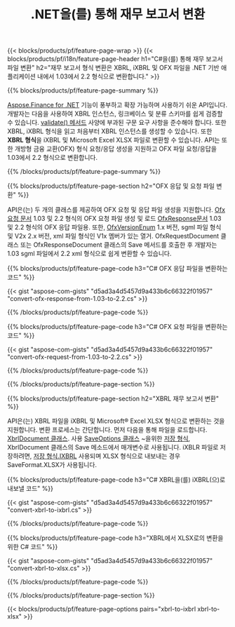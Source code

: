 ﻿---
title: .NET을(를) 통해 재무 보고서 변환
url: /ko/net/conversion/
description:  C# 코드는 .NET 라이브러리를 통해 XBRL, iXBRL 및 OFX 파일 형식의 재무 보고서를 변환합니다.
---
{{< blocks/products/pf/feature-page-wrap >}}
{{< blocks/products/pf/i18n/feature-page-header h1="C#을(를) 통해 재무 보고서 파일 변환" h2="재무 보고서 형식 변환은 XBRL, iXBRL 및 OFX 파일을 .NET 기반 애플리케이션 내에서 1.03에서 2.2 형식으로 변환합니다." >}}

{{% blocks/products/pf/feature-page-summary %}}

[Aspose.Finance for .NET](https://products.aspose.com/finance/net/) 기능이 풍부하고 확장 가능하며 사용하기 쉬운 API입니다. 개발자는 다음을 사용하여 XBRL 인스턴스, 링크베이스 및 분류 스키마를 쉽게 검증할 수 있습니다. [validate() 메서드](https://apireference.aspose.com/finance/net/aspose.finance.xbrl/xbrlinstance/methods/validate) 사양에 부과된 구문 요구 사항을 준수해야 합니다. 또한 XBRL, iXBRL 형식을 읽고 처음부터 XBRL 인스턴스를 생성할 수 있습니다. 또한 **XBRL 형식**을 iXBRL 및 Microsoft Excel XLSX 파일로 변환할 수 있습니다. API는 또한 개방형 금융 교환(OFX) 형식 요청/응답 생성을 지원하고 OFX 파일 요청/응답을 1.03에서 2.2 형식으로 변환합니다.

{{% /blocks/products/pf/feature-page-summary %}}

{{% blocks/products/pf/feature-page-section h2="OFX 응답 및 요청 파일 변환" %}}

API은(는) 두 개의 클래스를 제공하여 OFX 요청 및 응답 파일 생성을 지원합니다. [Ofx요청 문서](https://apireference.aspose.com/finance/net/aspose.finance.ofx/ofxrequestdocument) 1.03 및 2.2 형식의 OFX 요청 파일 생성 및 로드 [OfxResponse문서](https://apireference.aspose.com/finance/net/aspose.finance.ofx/ofxresponsedocument) 1.03 및 2.2 형식의 OFX 응답 파일용. 또한, [OfxVersionEnum](https://apireference.aspose.com/finance/net/aspose.finance.ofx/ofxversionenum) 1.x 버전, sgml 파일 형식 및 V2x 2.x 버전, xml 파일 형식인 V1x 멤버가 있는 열거. OfxRequestDocument 클래스 또는 OfxResponseDocument 클래스의 Save 메서드를 호출한 후 개발자는 1.03 sgml 파일에서 2.2 xml 형식으로 쉽게 변환할 수 있습니다.


{{% blocks/products/pf/feature-page-code h3="C# OFX 응답 파일을 변환하는 코드" %}}

{{< gist "aspose-com-gists" "d5ad3a4d5457d9a433b6c66322f01957" "convert-ofx-response-from-1.03-to-2.2.cs" >}} 

{{% /blocks/products/pf/feature-page-code %}}

{{% blocks/products/pf/feature-page-code h3="C# OFX 요청 파일을 변환하는 코드" %}}

{{< gist "aspose-com-gists" "d5ad3a4d5457d9a433b6c66322f01957" "convert-ofx-request-from-1.03-to-2.2.cs" >}} 

{{% /blocks/products/pf/feature-page-code %}}

{{% /blocks/products/pf/feature-page-section %}}

{{% blocks/products/pf/feature-page-section h2="XBRL 재무 보고서 변환" %}}

API은(는) XBRL 파일을 iXBRL 및 Microsoft® Excel XLSX 형식으로 변환하는 것을 지원합니다. 변환 프로세스는 간단합니다. 먼저 다음을 통해 파일을 로드합니다. [XbrlDocument 클래스](https://apireference.aspose.com/finance/net/aspose.finance.xbrl/xbrldocument). 사용 [SaveOptions 클래스](https://apireference.aspose.com/finance/net/aspose.finance.xbrl/saveoptions) ~을위한 [저장 형식](https://apireference.aspose.com/finance/net/aspose.finance.xbrl/saveoptions/properties/saveformat), XbrlDocument 클래스의 Save 메소드에서 매개변수로 사용됩니다. iXBLR 파일로 저장하려면, [저장 형식.IXBRL](https://apireference.aspose.com/finance/net/aspose.finance.xbrl/saveformat) 사용되며 XLSX 형식으로 내보내는 경우 SaveFormat.XLSX가 사용됩니다.

{{% blocks/products/pf/feature-page-code h3="C# XBRL을(를) iXBRL(으)로 내보낼 코드" %}}

{{< gist "aspose-com-gists" "d5ad3a4d5457d9a433b6c66322f01957" "convert-xbrl-to-ixbrl.cs" >}} 

{{% /blocks/products/pf/feature-page-code %}}

{{% blocks/products/pf/feature-page-code h3="XBRL에서 XLSX로의 변환을 위한 C# 코드" %}}

{{< gist "aspose-com-gists" "d5ad3a4d5457d9a433b6c66322f01957" "convert-xbrl-to-xlsx.cs" >}} 

{{% /blocks/products/pf/feature-page-code %}}

{{% /blocks/products/pf/feature-page-section %}}

{{< blocks/products/pf/feature-page-options pairs="xbrl-to-ixbrl xbrl-to-xlsx" >}}